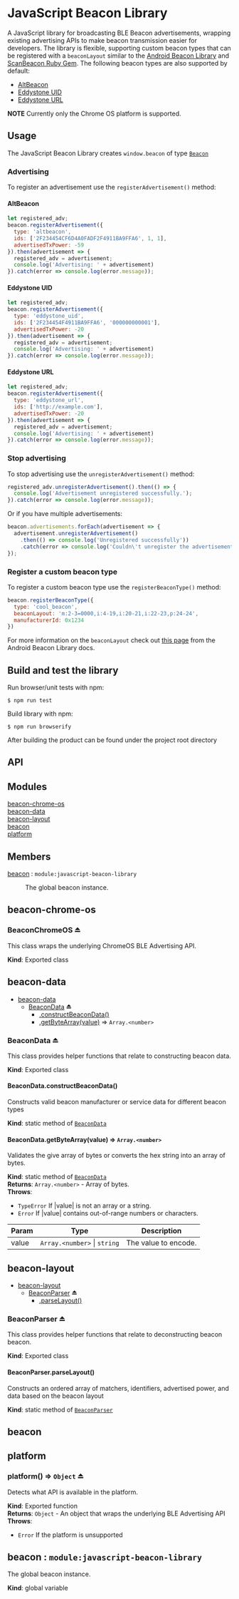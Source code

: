 # JavaScript Beacon Library

A JavaScript library for broadcasting BLE Beacon advertisements, wrapping existing
advertising APIs to make beacon transmission easier for developers.  The library
is flexible, supporting custom beacon types that can be registered with a `beaconLayout`
 similar to the [Android Beacon Library](https://altbeacon.github.io/android-beacon-library/)
 and [ScanBeacon Ruby Gem](https://github.com/RadiusNetworks/scanbeacon-gem).  The
 following beacon types are also supported by default:

 - [AltBeacon](http://altbeacon.org/)
 - [Eddystone UID](https://github.com/google/eddystone/tree/master/eddystone-uid)
 - [Eddystone URL](https://github.com/google/eddystone/tree/master/eddystone-url)

**NOTE** Currently only the Chrome OS platform is supported.

## Usage
The JavaScript Beacon Library creates `window.beacon` of type
[`Beacon`](#beacon)

### Advertising

To register an advertisement use the `registerAdvertisement()` method:

#### AltBeacon

```js
let registered_adv;
beacon.registerAdvertisement({
  type: 'altbeacon',
  ids: ['2F234454CF6D4A0FADF2F4911BA9FFA6', 1, 1],
  advertisedTxPower: -59
}).then(advertisement => {
  registered_adv = advertisement;
  console.log('Advertising: ' + advertisement)
}).catch(error => console.log(error.message));
```

#### Eddystone UID

```js
let registered_adv;
beacon.registerAdvertisement({
  type: 'eddystone_uid',
  ids: ['2F234454F4911BA9FFA6', '000000000001'],
  advertisedTxPower: -20
}).then(advertisement => {
  registered_adv = advertisement;
  console.log('Advertising: ' + advertisement)
}).catch(error => console.log(error.message));
```

#### Eddystone URL

```js
let registered_adv;
beacon.registerAdvertisement({
  type: 'eddystone_url',
  ids: ['http://example.com'],
  advertisedTxPower: -20
}).then(advertisement => {
  registered_adv = advertisement;
  console.log('Advertising: ' + advertisement)
}).catch(error => console.log(error.message));
```

### Stop advertising

To stop advertising use the `unregisterAdvertisement()` method:

```js
registered_adv.unregisterAdvertisement().then(() => {
  console.log('Advertisement unregistered successfully.');
}).catch(error => console.log(error.message));
```

Or if you have multiple advertisements:
```js
beacon.advertisements.forEach(advertisement => {
  advertisement.unregisterAdvertisement()
    .then(() => console.log('Unregistered successfully'))
    .catch(error => console.log('Couldn\'t unregister the advertisement: ' + error.message));
});
```

### Register a custom beacon type

To register a custom beacon type use the `registerBeaconType()` method:

```js
beacon.registerBeaconType({
  type: 'cool_beacon',
  beaconLayout: 'm:2-3=0000,i:4-19,i:20-21,i:22-23,p:24-24',
  manufacturerId: 0x1234
})
```

For more information on the `beaconLayout` check out
[this page](http://altbeacon.github.io/android-beacon-library/javadoc/org/altbeacon/beacon/BeaconParser.html#setBeaconLayout(java.lang.String))
from the Android Beacon Library docs.

## Build and test the library

Run browser/unit tests with npm:

```
$ npm run test
```

Build library with npm:

```
$ npm run browserify
```

After building the product can be found under the project root directory

## API
## Modules

<dl>
<dt><a href="#module_beacon-chrome-os">beacon-chrome-os</a></dt>
<dd></dd>
<dt><a href="#module_beacon-data">beacon-data</a></dt>
<dd></dd>
<dt><a href="#module_beacon-layout">beacon-layout</a></dt>
<dd></dd>
<dt><a href="#module_beacon">beacon</a></dt>
<dd></dd>
<dt><a href="#module_platform">platform</a></dt>
<dd></dd>
</dl>

## Members

<dl>
<dt><a href="#beacon">beacon</a> : <code>module:javascript-beacon-library</code></dt>
<dd><p>The global beacon instance.</p>
</dd>
</dl>

<a name="module_beacon-chrome-os"></a>

## beacon-chrome-os
<a name="exp_module_beacon-chrome-os--BeaconChromeOS"></a>

### BeaconChromeOS ⏏
This class wraps the underlying ChromeOS BLE Advertising API.

**Kind**: Exported class  
<a name="module_beacon-data"></a>

## beacon-data

* [beacon-data](#module_beacon-data)
    * [BeaconData](#exp_module_beacon-data--BeaconData) ⏏
        * [.constructBeaconData()](#module_beacon-data--BeaconData.constructBeaconData)
        * [.getByteArray(value)](#module_beacon-data--BeaconData.getByteArray) ⇒ <code>Array.&lt;number&gt;</code>

<a name="exp_module_beacon-data--BeaconData"></a>

### BeaconData ⏏
This class provides helper functions that relate to constructing beacon data.

**Kind**: Exported class  
<a name="module_beacon-data--BeaconData.constructBeaconData"></a>

#### BeaconData.constructBeaconData()
Constructs valid beacon manufacturer or service data for different beacon types

**Kind**: static method of <code>[BeaconData](#exp_module_beacon-data--BeaconData)</code>  
<a name="module_beacon-data--BeaconData.getByteArray"></a>

#### BeaconData.getByteArray(value) ⇒ <code>Array.&lt;number&gt;</code>
Validates the give array of bytes or converts the hex string into an array of bytes.

**Kind**: static method of <code>[BeaconData](#exp_module_beacon-data--BeaconData)</code>  
**Returns**: <code>Array.&lt;number&gt;</code> - Array of bytes.  
**Throws**:

- <code>TypeError</code> If |value| is not an array or a string.
- <code>Error</code> If |value| contains out-of-range numbers or characters.


| Param | Type | Description |
| --- | --- | --- |
| value | <code>Array.&lt;number&gt;</code> &#124; <code>string</code> | The value to encode. |

<a name="module_beacon-layout"></a>

## beacon-layout

* [beacon-layout](#module_beacon-layout)
    * [BeaconParser](#exp_module_beacon-layout--BeaconParser) ⏏
        * [.parseLayout()](#module_beacon-layout--BeaconParser.parseLayout)

<a name="exp_module_beacon-layout--BeaconParser"></a>

### BeaconParser ⏏
This class provides helper functions that relate to deconstructing beacon beacon.

**Kind**: Exported class  
<a name="module_beacon-layout--BeaconParser.parseLayout"></a>

#### BeaconParser.parseLayout()
Constructs an ordered array of matchers, identifiers, advertised power, and data based
       on the beacon layout

**Kind**: static method of <code>[BeaconParser](#exp_module_beacon-layout--BeaconParser)</code>  
<a name="module_beacon"></a>

## beacon
<a name="module_platform"></a>

## platform
<a name="exp_module_platform--platform"></a>

### platform() ⇒ <code>Object</code> ⏏
Detects what API is available in the platform.

**Kind**: Exported function  
**Returns**: <code>Object</code> - An object that wraps the underlying BLE
  Advertising API  
**Throws**:

- <code>Error</code> If the platform is unsupported

<a name="beacon"></a>

## beacon : <code>module:javascript-beacon-library</code>
The global beacon instance.

**Kind**: global variable  
